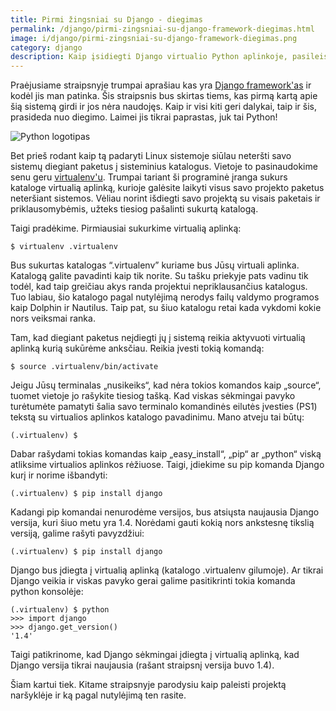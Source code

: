 ```yaml
---
title: Pirmi žingsniai su Django - diegimas
permalink: /django/pirmi-zingsniai-su-django-framework-diegimas.html
image: i/django/pirmi-zingsniai-su-django-framework-diegimas.png
category: django
description: Kaip įsidiegti Django virtualio Python aplinkoje, pasileisti ir patikrinti ar viskas po įdiegimo yra gerai.
---
```


Praėjusiame straipsnyje trumpai aprašiau kas yra [Django framework'as](/django/django-framework-kas-tai.html)
ir kodėl jis man patinka. Šis straipsnis bus skirtas tiems, kas pirmą
kartą apie šią sistemą girdi ir jos nėra naudojęs. Kaip ir visi kiti
geri dalykai, taip ir šis, prasideda nuo diegimo. Laimei jis tikrai
paprastas, juk tai Python!

![Python logotipas](/i/images/python_logo.png)

Bet prieš rodant kaip tą padaryti Linux sistemoje siūlau neteršti savo
sistemų diegiant paketus į sisteminius katalogus. Vietoje to
pasinaudokime senu geru
[virtualenv'u](http://www.virtualenv.org/en/latest/index.html). Trumpai
tariant ši programinė įranga sukurs kataloge virtualią aplinką, kurioje
galėsite laikyti visus savo projekto paketus neteršiant sistemos. Vėliau
norint išdiegti savo projektą su visais paketais ir priklausomybėmis,
užteks tiesiog pašalinti sukurtą katalogą.

Taigi pradėkime. Pirmiausiai sukurkime virtualią aplinką:

    $ virtualenv .virtualenv

Bus sukurtas katalogas “.virtualenv” kuriame bus Jūsų virtuali aplinka.
Katalogą galite pavadinti kaip tik norite. Su tašku priekyje pats vadinu
tik todėl, kad taip greičiau akys randa projektui nepriklausančius
katalogus. Tuo labiau, šio katalogo pagal nutylėjimą nerodys failų
valdymo programos kaip Dolphin ir Nautilus. Taip pat, su šiuo katalogu
retai kada vykdomi kokie nors veiksmai ranka.

Tam, kad diegiant paketus neįdiegti jų į sistemą reikia aktyvuoti
virtualią aplinką kurią sukūrėme anksčiau. Reikia įvesti tokią komandą:

    $ source .virtualenv/bin/activate

Jeigu Jūsų terminalas „nusikeiks“, kad nėra tokios komandos kaip
„source“, tuomet vietoje jo rašykite tiesiog tašką. Kad viskas sėkmingai
pavyko turėtumėte pamatyti šalia savo terminalo komandinės eilutės
įvesties (PS1) tekstą su virtualios aplinkos katalogo pavadinimu. Mano
atveju tai būtų:

    (.virtualenv) $

Dabar rašydami tokias komandas kaip „easy\_install“, „pip“ ar „python“
viską atliksime virtualios aplinkos rėžiuose. Taigi, įdiekime su pip
komanda Django kurį ir norime išbandyti:

    (.virtualenv) $ pip install django

Kadangi pip komandai nenurodėme versijos, bus atsiųsta naujausia Django
versija, kuri šiuo metu yra 1.4. Norėdami gauti kokią nors ankstesnę
tikslią versiją, galime rašyti pavyzdžiui:

    (.virtualenv) $ pip install django

Django bus įdiegta į virtualią aplinką (katalogo .virtualenv gilumoje).
Ar tikrai Django veikia ir viskas pavyko gerai galime pasitikrinti tokia
komanda python konsolėje:

    (.virtualenv) $ python
    >>> import django
    >>> django.get_version()
    '1.4'

Taigi patikrinome, kad Django sėkmingai įdiegta į virtualią aplinką, kad
Django versija tikrai naujausia (rašant straipsnį versija buvo 1.4).

Šiam kartui tiek. Kitame straipsnyje parodysiu kaip paleisti projektą
naršyklėje ir ką pagal nutylėjimą ten rasite.
